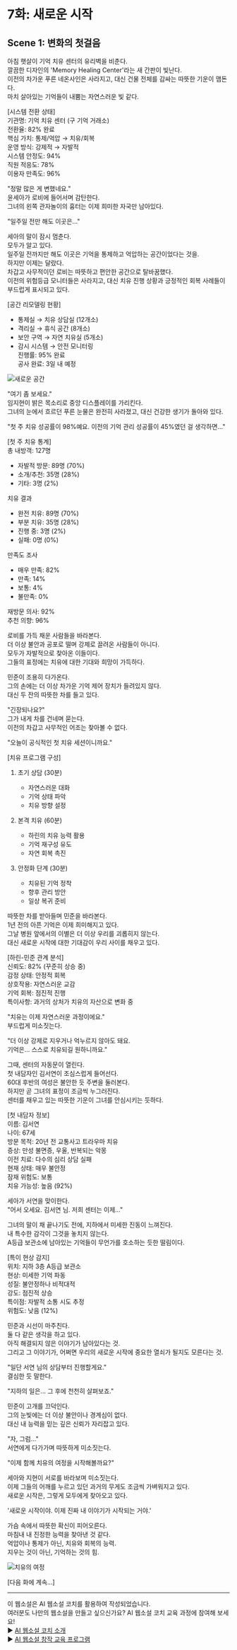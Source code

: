 # 7화: 새로운 시작

## Scene 1: 변화의 첫걸음

아침 햇살이 기억 치유 센터의 유리벽을 비춘다.  
깔끔한 디자인의 'Memory Healing Center'라는 새 간판이 빛난다.  
이전의 차가운 푸른 네온사인은 사라지고, 대신 건물 전체를 감싸는 따뜻한 기운이 맴돈다.  
마치 살아있는 기억들이 내뿜는 자연스러운 빛 같다.

[시스템 전환 상태]  
기관명: 기억 치유 센터 (구 기억 거래소)  
전환율: 82% 완료  
핵심 가치: 통제/억압 → 치유/회복  
운영 방식: 강제적 → 자발적  
시스템 안정도: 94%  
직원 적응도: 78%  
이용자 만족도: 96%

"정말 많은 게 변했네요."  
윤세아가 로비에 들어서며 감탄한다.  
그녀의 왼쪽 관자놀이의 흉터는 이제 희미한 자국만 남아있다. 

"일주일 전만 해도 이곳은..."

세아의 말이 잠시 멈춘다.  
모두가 알고 있다.  
일주일 전까지만 해도 이곳은 기억을 통제하고 억압하는 공간이었다는 것을.  
하지만 이제는 달랐다.  
차갑고 사무적이던 로비는 따뜻하고 편안한 공간으로 탈바꿈했다.  
이전의 위험등급 모니터들은 사라지고, 대신 치유 진행 상황과 긍정적인 회복 사례들이 부드럽게 표시되고 있다.

[공간 리모델링 현황]  
- 통제실 → 치유 상담실 (12개소)  
- 격리실 → 휴식 공간 (8개소)  
- 보안 구역 → 자연 치유실 (5개소)  
- 감시 시스템 → 안전 모니터링  
진행률: 95% 완료  
공사 완료: 3일 내 예정

![새로운 공간](../../images/07-1.png)

"여기 좀 보세요."  
임지현이 밝은 목소리로 중앙 디스플레이를 가리킨다.  
그녀의 눈에서 흐르던 푸른 눈물은 완전히 사라졌고, 대신 건강한 생기가 돌아와 있다. 

"첫 주 치유 성공률이 98%예요. 이전의 기억 관리 성공률이 45%였던 걸 생각하면..."

[첫 주 치유 통계]  
총 내방객: 127명  
- 자발적 방문: 89명 (70%)  
- 소개/추천: 35명 (28%)  
- 기타: 3명 (2%) 

치유 결과  
- 완전 치유: 89명 (70%)  
- 부분 치유: 35명 (28%)  
- 진행 중: 3명 (2%)  
- 실패: 0명 (0%)

만족도 조사  
- 매우 만족: 82%  
- 만족: 14%  
- 보통: 4%  
- 불만족: 0%

재방문 의사: 92%  
추천 의향: 96%

로비를 가득 채운 사람들을 바라본다.  
더 이상 불안과 공포로 떨며 강제로 끌려온 사람들이 아니다.  
모두가 자발적으로 찾아온 이들이다.  
그들의 표정에는 치유에 대한 기대와 희망이 가득하다.

민준이 조용히 다가온다.  
그의 손에는 더 이상 차가운 기억 제어 장치가 들려있지 않다.  
대신 두 잔의 따뜻한 차를 들고 있다.

"긴장되나요?"  
그가 내게 차를 건네며 묻는다.  
이전의 차갑고 사무적인 어조는 찾아볼 수 없다. 

"오늘이 공식적인 첫 치유 세션이니까요."

[치유 프로그램 구성]  
1. 초기 상담 (30분)  
   - 자연스러운 대화  
   - 기억 상태 파악  
   - 치유 방향 설정

2. 본격 치유 (60분)  
   - 하린의 치유 능력 활용  
   - 기억 재구성 유도  
   - 자연 회복 촉진

3. 안정화 단계 (30분)  
   - 치유된 기억 정착  
   - 향후 관리 방안  
   - 일상 복귀 준비

따뜻한 차를 받아들며 민준을 바라본다.  
1년 전의 아픈 기억은 이제 희미해지고 있다.  
그날 병원 앞에서의 이별은 더 이상 우리를 괴롭히지 않는다.  
대신 새로운 시작에 대한 기대감이 우리 사이를 채우고 있다.

[하린-민준 관계 분석]  
신뢰도: 82% (꾸준히 상승 중)  
감정 상태: 안정적 회복  
상호작용: 자연스러운 교감  
기억 회복: 점진적 진행  
특이사항: 과거의 상처가 치유의 자산으로 변화 중

"치유는 이제 자연스러운 과정이에요."  
부드럽게 미소짓는다. 

"더 이상 강제로 지우거나 억누르지 않아도 돼요.  
기억은... 스스로 치유되길 원하니까요."

그때, 센터의 자동문이 열린다.  
첫 내담자인 김서연이 조심스럽게 들어선다.  
60대 후반의 여성은 불안한 듯 주변을 둘러본다.  
하지만 곧 그녀의 표정이 조금씩 누그러진다.  
센터를 채우고 있는 따뜻한 기운이 그녀를 안심시키는 듯하다.

[첫 내담자 정보]  
이름: 김서연  
나이: 67세  
방문 목적: 20년 전 교통사고 트라우마 치유  
증상: 만성 불면증, 우울, 반복되는 악몽  
이전 치료: 다수의 심리 상담 실패  
현재 상태: 매우 불안정  
잠재 위험도: 보통  
치유 가능성: 높음 (92%)

세아가 서연을 맞이한다.  
"어서 오세요. 김서연 님. 저희 센터는 이제..."

그녀의 말이 채 끝나기도 전에, 지하에서 미세한 진동이 느껴진다.  
내 특수한 감각이 그것을 놓치지 않는다.  
A등급 보관소에 남아있는 기억들이 무언가를 호소하는 듯한 떨림이다.

[특이 현상 감지]  
위치: 지하 3층 A등급 보관소   
현상: 미세한 기억 파동  
성질: 불안정하나 비적대적  
강도: 점진적 상승  
특이점: 자발적 소통 시도 추정  
위험도: 낮음 (12%)

민준과 시선이 마주친다.  
둘 다 같은 생각을 하고 있다.  
아직 해결되지 않은 이야기가 남아있다는 것.  
그리고 그 이야기가, 어쩌면 우리의 새로운 시작에 중요한 열쇠가 될지도 모른다는 것.

"일단 서연 님의 상담부터 진행할게요."  
결심한 듯 말한다. 

"지하의 일은... 그 후에 천천히 살펴보죠."

민준이 고개를 끄덕인다.  
그의 눈빛에는 더 이상 불안이나 경계심이 없다.  
대신 내 능력을 믿는 깊은 신뢰가 자리잡고 있다.

"자, 그럼..."  
서연에게 다가가며 따뜻하게 미소짓는다. 

"이제 함께 치유의 여정을 시작해볼까요?"

세아와 지현이 서로를 바라보며 미소짓는다.  
이제 그들의 어깨를 누르고 있던 과거의 무게도 조금씩 가벼워지고 있다.  
새로운 시작은, 그렇게 모두에게 찾아오고 있다.

'새로운 시작이야. 이제 진짜 내 이야기가 시작되는 거야.'

가슴 속에서 따뜻한 확신이 피어오른다.  
마침내 내 진정한 능력을 찾아낸 것 같다.  
억압이나 통제가 아닌, 치유와 회복의 능력.  
지우는 것이 아닌, 기억하는 것의 힘.

![치유의 여정](../../images/07-2.png)

[다음 화에 계속...]

---

이 웹소설은 AI 웹소설 코치를 활용하여 작성되었습니다.  
여러분도 나만의 웹소설을 만들고 싶으신가요? AI 웹소설 코치 교육 과정에 참여해 보세요!  
► [AI 웹소설 코치 소개](https://getso.link/aiwc)  
► [AI 웹소설 창작 교육 프로그램](https://getso.link/aiw-edu)
